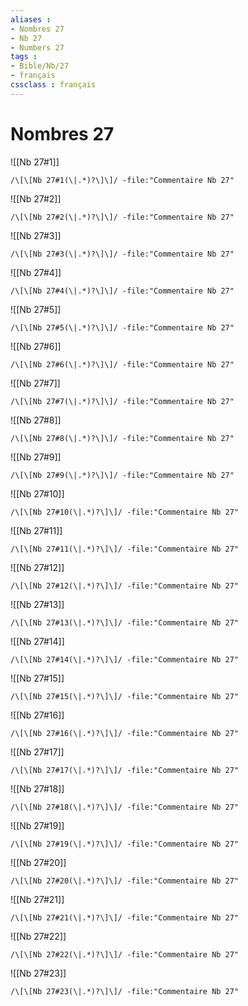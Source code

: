 ```yaml
---
aliases : 
- Nombres 27
- Nb 27
- Numbers 27
tags : 
- Bible/Nb/27
- français
cssclass : français
---
```


# Nombres 27

![[Nb 27#1]]

```query
/\[\[Nb 27#1(\|.*)?\]\]/ -file:"Commentaire Nb 27"
```

![[Nb 27#2]]

```query
/\[\[Nb 27#2(\|.*)?\]\]/ -file:"Commentaire Nb 27"
```

![[Nb 27#3]]

```query
/\[\[Nb 27#3(\|.*)?\]\]/ -file:"Commentaire Nb 27"
```

![[Nb 27#4]]

```query
/\[\[Nb 27#4(\|.*)?\]\]/ -file:"Commentaire Nb 27"
```

![[Nb 27#5]]

```query
/\[\[Nb 27#5(\|.*)?\]\]/ -file:"Commentaire Nb 27"
```

![[Nb 27#6]]

```query
/\[\[Nb 27#6(\|.*)?\]\]/ -file:"Commentaire Nb 27"
```

![[Nb 27#7]]

```query
/\[\[Nb 27#7(\|.*)?\]\]/ -file:"Commentaire Nb 27"
```

![[Nb 27#8]]

```query
/\[\[Nb 27#8(\|.*)?\]\]/ -file:"Commentaire Nb 27"
```

![[Nb 27#9]]

```query
/\[\[Nb 27#9(\|.*)?\]\]/ -file:"Commentaire Nb 27"
```

![[Nb 27#10]]

```query
/\[\[Nb 27#10(\|.*)?\]\]/ -file:"Commentaire Nb 27"
```

![[Nb 27#11]]

```query
/\[\[Nb 27#11(\|.*)?\]\]/ -file:"Commentaire Nb 27"
```

![[Nb 27#12]]

```query
/\[\[Nb 27#12(\|.*)?\]\]/ -file:"Commentaire Nb 27"
```

![[Nb 27#13]]

```query
/\[\[Nb 27#13(\|.*)?\]\]/ -file:"Commentaire Nb 27"
```

![[Nb 27#14]]

```query
/\[\[Nb 27#14(\|.*)?\]\]/ -file:"Commentaire Nb 27"
```

![[Nb 27#15]]

```query
/\[\[Nb 27#15(\|.*)?\]\]/ -file:"Commentaire Nb 27"
```

![[Nb 27#16]]

```query
/\[\[Nb 27#16(\|.*)?\]\]/ -file:"Commentaire Nb 27"
```

![[Nb 27#17]]

```query
/\[\[Nb 27#17(\|.*)?\]\]/ -file:"Commentaire Nb 27"
```

![[Nb 27#18]]

```query
/\[\[Nb 27#18(\|.*)?\]\]/ -file:"Commentaire Nb 27"
```

![[Nb 27#19]]

```query
/\[\[Nb 27#19(\|.*)?\]\]/ -file:"Commentaire Nb 27"
```

![[Nb 27#20]]

```query
/\[\[Nb 27#20(\|.*)?\]\]/ -file:"Commentaire Nb 27"
```

![[Nb 27#21]]

```query
/\[\[Nb 27#21(\|.*)?\]\]/ -file:"Commentaire Nb 27"
```

![[Nb 27#22]]

```query
/\[\[Nb 27#22(\|.*)?\]\]/ -file:"Commentaire Nb 27"
```

![[Nb 27#23]]

```query
/\[\[Nb 27#23(\|.*)?\]\]/ -file:"Commentaire Nb 27"
```

